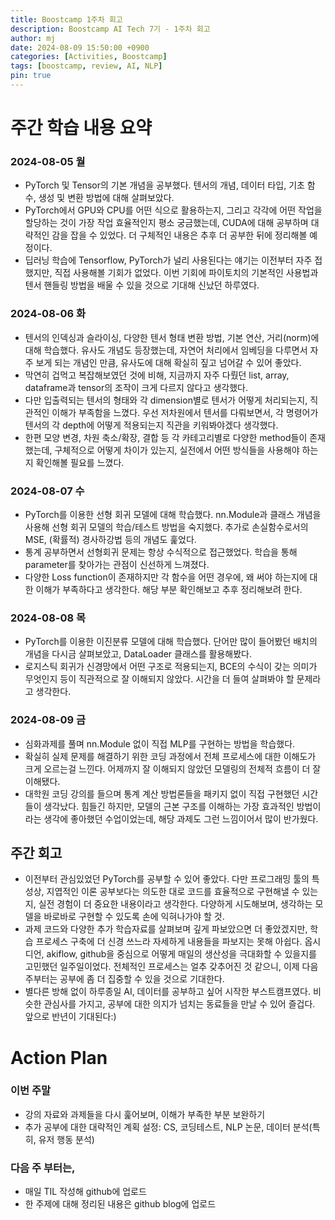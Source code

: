 ```yaml
---
title: Boostcamp 1주차 회고
description: Boostcamp AI Tech 7기 - 1주차 회고
author: mj
date: 2024-08-09 15:50:00 +0900
categories: [Activities, Boostcamp]
tags: [boostcamp, review, AI, NLP]
pin: true
---
```

# 주간 학습 내용 요약

### 2024-08-05 월
- PyTorch 및 Tensor의 기본 개념을 공부했다. 텐서의 개념, 데이터 타입, 기초 함수, 생성 및 변환 방법에 대해 살펴보았다.
- PyTorch에서 GPU와 CPU를 어떤 식으로 활용하는지, 그리고 각각에 어떤 작업을 할당하는 것이 가장 작업 효율적인지 평소 궁금했는데, CUDA에 대해 공부하며 대략적인 감을 잡을 수 있었다.  더 구체적인 내용은 추후 더 공부한 뒤에 정리해볼 예정이다.
- 딥러닝 학습에 Tensorflow, PyTorch가 널리 사용된다는 얘기는 이전부터 자주 접했지만, 직접 사용해볼 기회가 없었다. 이번 기회에 파이토치의 기본적인 사용법과 텐서 핸들링 방법을 배울 수 있을 것으로 기대해 신났던 하루였다.

### 2024-08-06 화
- 텐서의 인덱싱과 슬라이싱, 다양한 텐서 형태 변환 방법, 기본 연산, 거리(norm)에 대해 학습했다. 유사도 개념도 등장했는데, 자연어 처리에서 임베딩을 다루면서 자주 보게 되는 개념인 만큼, 유사도에 대해 확실히 짚고 넘어갈 수 있어 좋았다.
- 막연히 겁먹고 복잡해보였던 것에 비해, 지금까지 자주 다뤘던 list, array, dataframe과 tensor의 조작이 크게 다르지 않다고 생각했다.
- 다만 입출력되는 텐서의 형태와 각 dimension별로 텐서가 어떻게 처리되는지, 직관적인 이해가 부족함을 느꼈다. 우선 저차원에서 텐서를 다뤄보면서, 각 명령어가 텐서의 각 depth에 어떻게 적용되는지 직관을 키워봐야겠다 생각했다. 
- 한편 모양 변경, 차원 축소/확장, 결합 등 각 카테고리별로 다양한 method들이 존재했는데, 구체적으로 어떻게 차이가 있는지, 실전에서 어떤 방식들을 사용해야 하는지 확인해볼 필요를 느꼈다. 

### 2024-08-07 수
- PyTorch를 이용한 선형 회귀 모델에 대해 학습했다. nn.Module과 클래스 개념을 사용해 선형 회귀 모델의 학습/테스트 방법을 숙지했다. 추가로 손실함수로서의 MSE, (확률적) 경사하강법 등의 개념도 훑었다.
- 통계 공부하면서 선형회귀 문제는 항상 수식적으로 접근했었다. 학습을 통해 parameter를 찾아가는 관점이 신선하게 느껴졌다.
- 다양한 Loss function이 존재하지만 각 함수을 어떤 경우에, 왜 써야 하는지에 대한 이해가 부족하다고 생각한다. 해당 부분 확인해보고 추후 정리해보려 한다.

### 2024-08-08 목
- PyTorch를 이용한 이진분류 모델에 대해 학습했다. 단어만 많이 들어봤던 배치의 개념을 다시금 살펴보았고, DataLoader 클래스를 활용해봤다. 
- 로지스틱 회귀가 신경망에서 어떤 구조로 적용되는지, BCE의 수식이 갖는 의미가 무엇인지 등이 직관적으로 잘 이해되지 않았다. 시간을 더 들여 살펴봐야 할 문제라고 생각한다.

### 2024-08-09 금
- 심화과제를 풀며 nn.Module 없이 직접 MLP를 구현하는 방법을 학습했다.
- 확실히 실제 문제를 해결하기 위한 코딩 과정에서 전체 프로세스에 대한 이해도가 크게 오르는걸 느낀다. 어제까지 잘 이해되지 않았던 모델링의 전체적 흐름이 더 잘 이해됐다.
- 대학원 코딩 강의를 들으며 통계 계산 방법론들을 패키지 없이 직접 구현했던 시간들이 생각났다. 힘들긴 하지만, 모델의 근본 구조를 이해하는 가장 효과적인 방법이라는 생각에 좋아했던 수업이었는데, 해당 과제도 그런 느낌이어서 많이 반가웠다.


## 주간 회고
- 이전부터 관심있었던 PyTorch를 공부할 수 있어 좋았다. 다만 프로그래밍 툴의 특성상, 지엽적인 이론 공부보다는 의도한 대로 코드를 효율적으로 구현해낼 수 있는지, 실전 경험이 더 중요한 내용이라고 생각한다. 다양하게 시도해보며, 생각하는 모델을 바로바로 구현할 수 있도록 손에 익혀나가야 할 것.
- 과제 코드와 다양한 추가 학습자료를 살펴보며 깊게 파보았으면 더 좋았겠지만, 학습 프로세스 구축에 더 신경 쓰느라 자세하게 내용들을 파보지는 못해 아쉽다. 옵시디언, akiflow, github을 중심으로 어떻게 매일의 생산성을 극대화할 수 있을지를 고민했던 일주일이었다. 전체적인 프로세스는 얼추 갖추어진 것 같으니, 이제 다음주부터는 공부에 좀 더 집중할 수 있을 것으로 기대한다.
- 별다른 방해 없이 하루종일 AI, 데이터를 공부하고 싶어 시작한 부스트캠프였다. 비슷한 관심사를 가지고, 공부에 대한 의지가 넘치는 동료들을 만날 수 있어 즐겁다. 앞으로 반년이 기대된다:)


# Action Plan

### 이번 주말
- 강의 자료와 과제들을 다시 훑어보며, 이해가 부족한 부분 보완하기
- 추가 공부에 대한 대략적인 계획 설정: CS, 코딩테스트, NLP 논문, 데이터 분석(특히, 유저 행동 분석)

### 다음 주 부터는,
- 매일 TIL 작성해 github에 업로드
- 한 주제에 대해 정리된 내용은 github blog에 업로드